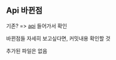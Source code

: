 ## Api 바뀐점

기존? => [api](https://github.com/BH946/fullstack-clone/tree/shop-cart-ecommerce-rest-api) 들어가서 확인

바뀐점들 자세히 보고싶다면, 커밋내용 확인할 것

추가된 파일은 없음
